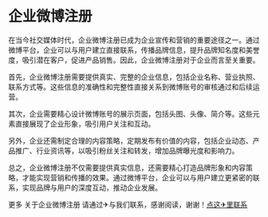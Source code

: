 # 企业微博注册

在当今社交媒体时代，企业微博注册已成为企业宣传和营销的重要途径之一。通过微博平台，企业可以与用户建立直接联系，传播品牌信息，提升品牌知名度和美誉度，吸引潜在客户，促进产品销售。因此，企业微博注册对于企业而言至关重要。

首先，企业微博注册需要提供真实、完整的企业信息，包括企业名称、营业执照、联系方式等。这些信息的准确性和完整性直接关系到微博账号的审核通过和后续运营。

其次，企业需要精心设计微博账号的展示页面，包括头图、头像、简介等。这些元素直接展现了企业形象，吸引用户关注和互动。

另外，企业还需制定合理的内容策略，定期发布有价值的内容，包括企业动态、产品推广、行业资讯等，以吸引粉丝关注和转发，增加品牌曝光度和影响力。

总之，企业微博注册不仅需要提供真实信息，还需要精心打造品牌形象和内容策略，才能实现营销和传播的效果。通过微博平台，企业可以与用户建立更紧密的联系，实现品牌与用户的深度互动，推动企业发展。

更多 关于企业微博注册 请通过✈与我们联系，感谢阅读，谢谢！[点这✈里联系](https://1.k02.cc)